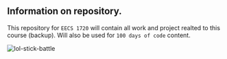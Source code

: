 ## Information on repository.

This repository for `EECS 1720` will contain all work and project realted to this course (backup). Will also be used for `100 days of code` content.  


![lol-stick-battle](https://user-images.githubusercontent.com/90351386/160311899-ffe35780-13d0-4ea6-b9b5-551ef7d21983.gif)
